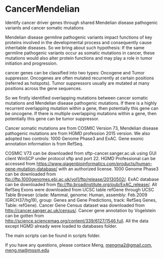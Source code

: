 # CancerMendelian

Identify cancer driver genes through shared Mendelian disease pathogenic variants and cancer somatic mutations

Mendelian disease germline pathogenic variants impact functions of key proteins involved in the developmental process and consequently cause inheritable diseases. So we bring about such hypothesis: If the same germline pathogenic variants occur as somatic mutations in cancer, these mutations would also alter protein functions and may play a role in tumor initiation and progression.

cancer genes can be classified into two types: Oncogene and Tumor suppressor. Oncogenes are often mutated recurrently at certain positions (referred as hotspots). Tumor suppressors usually are mutated at many positions across the gene sequences.

So we firstly identified overlapping mutations between cancer somatic mutations and Mendelian disease pathogenic mutations. If there is a highly recurrent overlapping mutation within a gene, then potentially this gene can be oncogene. If there is multiple overlapping mutations within a gene, then potentially this gene can be tumor suppressor.

Cancer somatic mutations are from COSMIC Version 73,  Mendelian disease pathogenic mutations are from HGMD profession 2015 version. We also adopted two controls: 1000 Genome Phase3 and ExAC. Gene exonic annotation information is from RefSeq. 

COSMIC V73 can be downloaded from sftp-cancer.sanger.ac.uk using GUI client WinSCP under protocol sftp and port 22.  HGMD Professional can be accessed from https://www.qiagenbioinformatics.com/products/human-gene-mutation-database/ with an authorized license.  1000 Genome Phase3 can be downloaded from ftp://ftp.1000genomes.ebi.ac.uk/vol1/ftp/release/20130502/.  ExAC database can be downloaded from ftp://ftp.broadinstitute.org/pub/ExAC_release/. All RefSeq Exons were downloaded from UCSC table refGene through UCSC Table Browser (clade: Mammal, genome: Human, assembly: Feb.2009 (GRCH37/hg19), group: Genes and Gene Predictions, track: RefSeq Genes, Table: refGene).  Cancer Gene Census dataset was downloaded from http://cancer.sanger.ac.uk/census/. Cancer gene annotation by Vogelstein can be gotten from  http://science.sciencemag.org/content/339/6127/1546.full. All the data except HGMD already were loaded to databases folder. 

The main scripts can be found in scripts folder.

If you have any questions, please contace Meng, mengma2@gmail.com, meng.ma@mssm.edu


